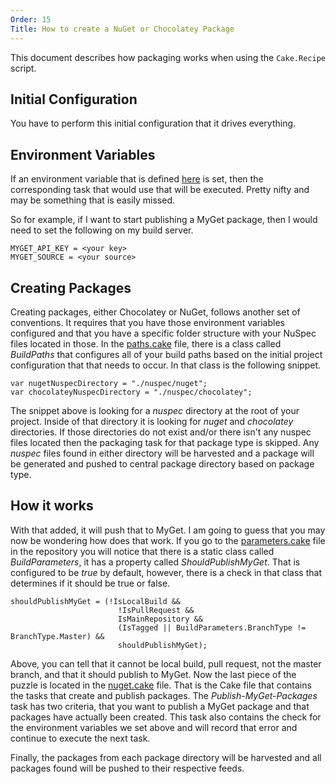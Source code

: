 ```yaml
---
Order: 15
Title: How to create a NuGet or Chocolatey Package
---
```


This document describes how packaging works when using the `Cake.Recipe` script.

## Initial Configuration

You have to perform this initial configuration that it drives everything.  

## Environment Variables

If an environment variable that is defined [here](https://cake-contrib.github.io/Cake.Recipe/docs/fundamentals/environment-variables) is set, then the corresponding task that would use that will be executed. Pretty nifty and may be something that is easily missed.

So for example, if I want to start publishing a MyGet package, then I would need to set the following on my build server.

```
MYGET_API_KEY = <your key>
MYGET_SOURCE = <your source>
```

## Creating Packages

Creating packages, either Chocolatey or NuGet, follows another set of conventions. It requires that you have those environment variables configured and that you have a specific folder structure with your NuSpec files located in those.  In the [paths.cake](https://github.com/cake-contrib/Cake.Recipe/blob/develop/Cake.Recipe/Content/paths.cake) file, there is a class called *BuildPaths* that configures all of your build paths based on the initial project configuration that that needs to occur. In that class is the following snippet.

```
var nugetNuspecDirectory = "./nuspec/nuget";
var chocolateyNuspecDirectory = "./nuspec/chocolatey";
```

The snippet above is looking for a *nuspec* directory at the root of your project. Inside of that directory it is looking for *nuget* and *chocolatey* directories. If those directories do not exist and/or there isn't any nuspec files located then the packaging task for that package type is skipped. Any *nuspec* files found in either directory will be harvested and a package will be generated and pushed to central package directory based on package type. 

## How it works

With that added, it will push that to MyGet. I am going to guess that you may now be wondering how does that work. If you go to the [parameters.cake](https://github.com/cake-contrib/Cake.Recipe/blob/develop/Cake.Recipe/Content/parameters.cake) file in the repository you will notice that there is a static class called *BuildParameters*, it has a property called *ShouldPublishMyGet*. That is configured to be *true* by default, however, there is a check in that class that determines if it should be true or false.

```
shouldPublishMyGet = (!IsLocalBuild &&
                        !IsPullRequest &&
                        IsMainRepository &&
                        (IsTagged || BuildParameters.BranchType != BranchType.Master) &&
                        shouldPublishMyGet);
```

Above, you can tell that it cannot be local build, pull request, not the master branch, and that it should publish to MyGet. Now the last piece of the puzzle is located in the [nuget.cake](https://github.com/cake-contrib/Cake.Recipe/blob/develop/Cake.Recipe/Content/nuget.cake) file. That is the Cake file that contains the tasks that create and publish packages. The *Publish-MyGet-Packages* task has two criteria, that you want to publish a MyGet package and that packages have actually been created. This task also contains the check for the environment variables we set above and will record that error and continue to execute the next task.

Finally, the packages from each package directory will be harvested and all packages found will be pushed to their respective feeds.